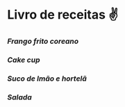 # Livro de receitas :v:

### *Frango frito coreano*


### *Cake cup*



### *Suco de lmão e hortelã*


### *Salada*
